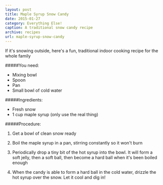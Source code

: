 ```yaml
---
layout: post
title: Maple Syrup Snow Candy
date: 2015-01-27
category: Everything Else!
caption: A traditional snow candy recipe
archive: recipes
url: maple-syrup-snow-candy
---
```

If it's snowing outside, here's a fun, traditional indoor cooking recipe for the whole family

#####You need:

* Mixing bowl
* Spoon
* Pan
* Small bowl of cold water

#####Ingredients:

* Fresh snow
* 1 cup maple syrup (only use the real thing)

#####Procedure:

1. Get a bowl of clean snow ready

2. Boil the maple syrup in a pan, stirring constantly so it won't burn

3. Periodically drop a tiny bit of the hot syrup into the bowl. It will form a soft jelly, then a soft ball, then become a hard ball when it's been boiled enough

4. When the candy is able to form a hard ball in the cold water, drizzle the hot syrup over the snow. Let it cool and dig in!